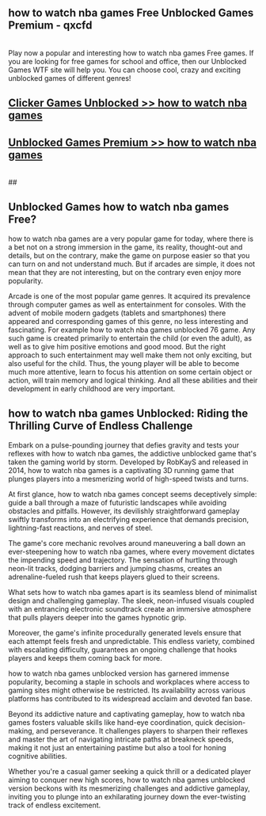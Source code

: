 ## how to watch nba games Free Unblocked Games Premium - qxcfd <br>
<br>
Play now a popular and interesting how to watch nba games Free games. If you are looking for free games for school and office, then our Unblocked Games WTF site will help you. You can choose cool, crazy and exciting unblocked games of different genres!


##  [Clicker Games Unblocked >> how to watch nba games](http://freeplayer.one?title=how_to_watch_nba_games&ref=04)

##  [Unblocked Games Premium >> how to watch nba games](http://freeplayer.one?title=how_to_watch_nba_games&ref=04)
  <br>
  ##



## Unblocked Games how to watch nba games Free?

how to watch nba games are a very popular game for today, where there is a bet not on a strong immersion in the game, its reality, thought-out and details, but on the contrary, make the game on purpose easier so that you can turn on and not understand much. But if arcades are simple, it does not mean that they are not interesting, but on the contrary even enjoy more popularity.

Arcade is one of the most popular game genres. It acquired its prevalence through computer games as well as entertainment for consoles. With the advent of mobile modern gadgets (tablets and smartphones) there appeared and corresponding games of this genre, no less interesting and fascinating. For example how to watch nba games unblocked 76 game. Any such game is created primarily to entertain the child (or even the adult), as well as to give him positive emotions and good mood. But the right approach to such entertainment may well make them not only exciting, but also useful for the child. Thus, the young player will be able to become much more attentive, learn to focus his attention on some certain object or action, will train memory and logical thinking. And all these abilities and their development in early childhood are very important.

##  how to watch nba games Unblocked: Riding the Thrilling Curve of Endless Challenge

Embark on a pulse-pounding journey that defies gravity and tests your reflexes with how to watch nba games, the addictive unblocked game that's taken the gaming world by storm. Developed by RobKayS and released in 2014, how to watch nba games is a captivating 3D running game that plunges players into a mesmerizing world of high-speed twists and turns.

At first glance, how to watch nba games concept seems deceptively simple: guide a ball through a maze of futuristic landscapes while avoiding obstacles and pitfalls. However, its devilishly straightforward gameplay swiftly transforms into an electrifying experience that demands precision, lightning-fast reactions, and nerves of steel.

The game's core mechanic revolves around maneuvering a ball down an ever-steepening how to watch nba games, where every movement dictates the impending speed and trajectory. The sensation of hurtling through neon-lit tracks, dodging barriers and jumping chasms, creates an adrenaline-fueled rush that keeps players glued to their screens.

What sets how to watch nba games apart is its seamless blend of minimalist design and challenging gameplay. The sleek, neon-infused visuals coupled with an entrancing electronic soundtrack create an immersive atmosphere that pulls players deeper into the games hypnotic grip.

Moreover, the game's infinite procedurally generated levels ensure that each attempt feels fresh and unpredictable. This endless variety, combined with escalating difficulty, guarantees an ongoing challenge that hooks players and keeps them coming back for more.

how to watch nba games unblocked version has garnered immense popularity, becoming a staple in schools and workplaces where access to gaming sites might otherwise be restricted. Its availability across various platforms has contributed to its widespread acclaim and devoted fan base.

Beyond its addictive nature and captivating gameplay, how to watch nba games fosters valuable skills like hand-eye coordination, quick decision-making, and perseverance. It challenges players to sharpen their reflexes and master the art of navigating intricate paths at breakneck speeds, making it not just an entertaining pastime but also a tool for honing cognitive abilities.

Whether you're a casual gamer seeking a quick thrill or a dedicated player aiming to conquer new high scores, how to watch nba games unblocked version beckons with its mesmerizing challenges and addictive gameplay, inviting you to plunge into an exhilarating journey down the ever-twisting track of endless excitement.
